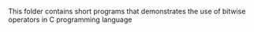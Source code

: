 This folder contains short programs that demonstrates the use of bitwise operators in C programming language

